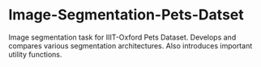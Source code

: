 # Image-Segmentation-Pets-Datset
Image segmentation task for IIIT-Oxford Pets Dataset. Develops and compares various segmentation architectures. Also introduces important utility functions.
